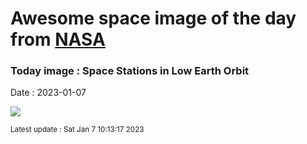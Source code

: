 
# Awesome space image of the day from [NASA](https://api.nasa.gov/)

### Today image : Space Stations in Low Earth Orbit
Date : 2023-01-07

![](https://apod.nasa.gov/apod/image/2301/ISS_TIANHE_FINAL_4_APOD1024.jpg)

<small>Latest update : Sat Jan  7 10:13:17 2023</small>
        